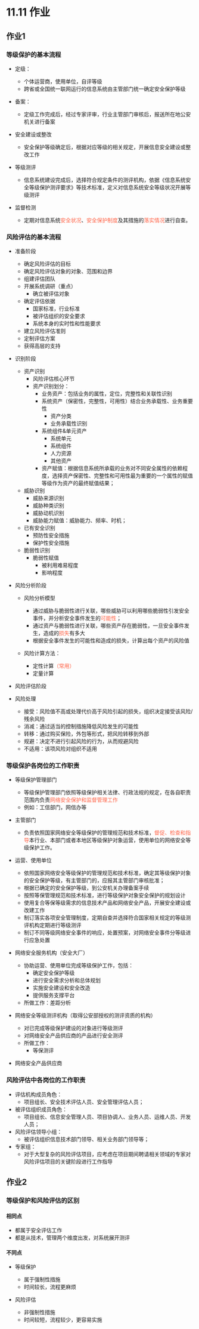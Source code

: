 # 11.11 作业
## 作业1
### 等级保护的基本流程
- 定级：
  - 个体运营商，使用单位，自评等级
  - 跨省或全国统一联网运行的信息系统由主管部门统一确定安全保护等级

- 备案：
  - 定级工作完成后，经过专家评审，行业主管部门审核后，报送所在地公安机关进行备案

- 安全建设或整改
  - 安全保护等级确定后，根据对应等级的相关规定，开展信息安全建设或整改工作
  
- 等级测评
  - 信息系统建设完成后，选择符合规定条件的测评机构，依据《信息系统安全等级保护测评要求》等技术标准，定义对信息系统安全等级状况开展等级测评

- 监督检测
  - 定期对信息系统<font color=tomato>安全状况</font>、<font color=tomato>安全保护制度</font>及其措施的<font color=tomato>落实情况</font>进行自查。

### 风险评估的基本流程
- 准备阶段
  - 确定风险评估的目标
  - 确定风险评估对象的对象、范围和边界
  - 组建评估团队
  - 开展系统调研（重点）
    - 确立被评估对象 
  - 确定评估依据
    - 国家标准，行业标准
    - 被评估组织的安全要求
    - 系统本身的实时性和性能要求
  - 建立风险评估准则
  - 定制评估方案
  - 获得高层的支持

- 识别阶段
  - 资产识别
    - 风险评估核心环节
    - 资产识别划分：
      - 业务资产：包括业务的属性，定位，完整性和关联性识别
      - 系统资产（保密性，完整性，可用性）结合业务承载性、业务重要性
        - 资产分类
        - 业务承载性识别
      - 系统组件&单元资产
        - 系统单元
        - 系统组件
        - 人力资源
        - 其他资产
      - 资产赋值：根据信息系统所承载的业务对不同安全属性的依赖程度，选择资产保密性、完整性和可用性最为重要的一个属性的赋值等级作为资产的最终赋值结果；
  - 威胁识别
    - 威胁来源识别
    - 威胁种类识别
    - 威胁动机识别
    - 威胁能力赋值：威胁能力、频率、时机；
  - 已有安全识别
    - 预防性安全措施
    - 保护性安全措施
  - 脆弱性识别
    - 脆弱性赋值
      - 被利用难易程度
      - 影响程度

- 风险分析阶段
  - 风险分析模型
    - 通过威胁与脆弱性进行关联，哪些威胁可以利用哪些脆弱性引发安全事件，并分析安全事件发生的<font color=tomato>可能性</font>；
    - 通过资产与脆弱性进行关联，哪些资产存在脆弱性，一旦安全事件发生，造成的<font color=tomato>损失</font>有多大
    - 根据安全事件发生的可能性和造成的损失，计算出每个资产的风险值

  - 风险计算方法：
    - 定性计算<font color=tomato>（常用）</font>
    - 定量计算

- 风险评估阶段

- 风险处理
  - 接受：风险值不高或处理代价高于风险引起的损失，组织决定接受该风险/残余风险
  - 消减：通过适当的控制措施降低风险发生的可能性
  - 转移：通过购买保险，外包等形式，把风险转移到外部
  - 规避：决定不进行引起风险的行为，从而规避风险
  - 不适用：该项风险对组织不适用

### 等级保护各岗位的工作职责
- 等级保护管理部门
  - 等级保护管理部门依照等级保护相关法律、行政法规的规定，在各自职责范围内负责<font color=tomato>网络安全保护和监督管理工作</font>
  - 例如：工信部门，网信办等

- 主管部门
  - 负责依照国家网络安全等级保护的管理规范和技术标准，<font color=tomato>督促、检查和指导</font>本行业、本部门或者本地区等级保护对象运营，使用单位的网络安全等级保护工作。

- 运营、使用单位
  - 依照国家网络安全等级保护的管理规范和技术标准，确定其等级保护对象的安全保护等级，有主管部门的，应报其主管部门审核批准；
  - 根据已确定的安全保护等级，到公安机关办理备案手续
  - 按照等保管理规范和技术标准，进行等级保护对象安全保护的规划设计
  - 使用复合等保等级需求的信息技术产品和网络安全产品，开展安全建设或改建工作
  - 制订落实各项安全管理制度，定期自查并选择符合国家相关规定的等级测评机构定期进行等级测评
  - 制订不同等级网络安全事件的响应，处置预案，对网络安全事件分等级进行应急处置

- 网络安全服务机构（安全大厂）
  - 协助运营、使用单位完成等级保护工作，包括：
    - 确定安全保护等级
    - 进行安全需求分析和总体规划
    - 实施安全建设和安全改造
    - 提供服务支撑平台
  - 所做工作：差距分析

- 网络安全等级测评机构（取得公安部授权的测评资质的机构）
  - 对已完成等级保护建设的对象进行等级测评
  - 对网络安全产品供应商的产品进行安全测评
  - 所做工作：
    - 等保测评

- 网络安全产品供应商

### 风险评估中各岗位的工作职责
- 评估机构成员角色：
  - 项目组长、安全技术评估人员、安全管理评估人员；
- 被评估组织成员角色：
  - 项目组长、信息安全管理人员、项目协调人、业务人员、运维人员、开发人员；
- 风险评估领导小组：
  - 被评估组织信息技术部门领导、相关业务部门领导等；
- 专家组：
  - 对于大型复杂的风险评估项目，应考虑在项目期间聘请相关领域的专家对风险评估项目的关键阶段进行工作指导


## 作业2
### 等级保护和风险评估的区别

#### 相同点
- 都属于安全评估工作
- 都是从技术，管理两个维度出发，对系统展开测评

#### 不同点
- 等级保护
  - 属于强制性措施
  - 时间较长，流程更麻烦
  
- 风险评估
  - 非强制性措施
  - 时间较短，流程较少，更容易实施